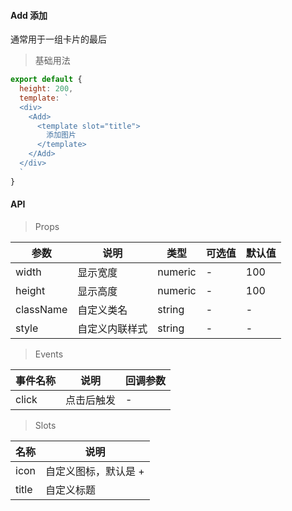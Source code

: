 #### Add 添加

通常用于一组卡片的最后

> 基础用法

```js
export default {
  height: 200,
  template: `
  <div>
    <Add>
      <template slot="title">
        添加图片
      </template>
    </Add>
  </div>
  `
}
```

#### API

> Props

参数 | 说明 | 类型 | 可选值 | 默认值
---|---|---|---|---
width | 显示宽度 | numeric | - | 100
height | 显示高度 | numeric | - | 100
className | 自定义类名 | string | - | -
style | 自定义内联样式 | string | - | -

> Events

事件名称 | 说明 | 回调参数
---|---|---
click | 点击后触发 | -

> Slots

名称 | 说明
---|---
icon | 自定义图标，默认是 +
title | 自定义标题

